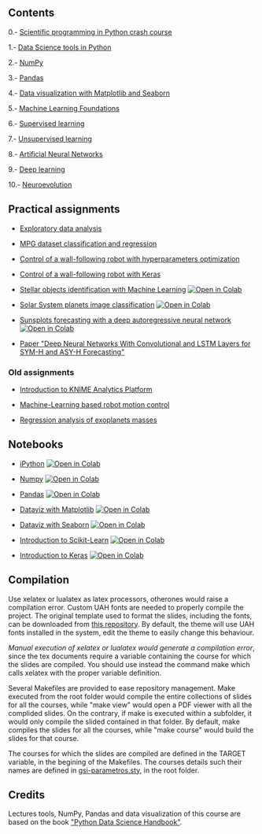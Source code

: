 ## Contents

0.- [Scientific programming in Python crash course](crash/)

1.- [Data Science tools in Python](tools/)

2.- [NumPy](numpy/)

3.- [Pandas](pandas/)

4.- [Data visualization with Matplotlib and Seaborn](dataviz/)

5.- [Machine Learning Foundations](mlfoundations/)

6.- [Supervised learning](supervised/)

7.- [Unsupervised learning](unsupervised/)

8.- [Artificial Neural Networks](ann/)

9.- [Deep learning](dl/)

10.- [Neuroevolution](neuroevolution/)

## Practical assignments

* [Exploratory data analysis](assignments/exploration/exploration.md)

* [MPG dataset classification and regression](assignments/mpg/mpg.md)

* [Control of a wall-following robot with hyperparameters optimization](assignments/wall/wall.md)

* [Control of a wall-following robot with Keras](assignments/wall/wall-keras.md)

* [Stellar objects identification with Machine Learning](https://github.com/dfbarrero/dataCourse/blob/master/assignments/stellar/stellar.ipynb) <a href="https://colab.research.google.com/github/dfbarrero/dataCourse/blob/master/assignments/stellar/stellar.ipynb" target="_blank"><img src="https://colab.research.google.com/assets/colab-badge.svg" alt="Open in Colab"/></a> 

* [Solar System planets image classification](assignments/planets/planets.ipynb) <a href="https://colab.research.google.com/github/dfbarrero/dataCourse/blob/master/assignments/planets/planets.ipynb" target="_blank"><img src="https://colab.research.google.com/assets/colab-badge.svg" alt="Open in Colab"/></a> 

* [Sunsplots forecasting with a deep autoregressive neural network](assignments/sunspots/sunspots-LSTM.ipynb) <a href="https://colab.research.google.com/github/dfbarrero/dataCourse/blob/master/assignments/sunspots/sunspots-LSTM.ipynb" target="_blank"><img src="https://colab.research.google.com/assets/colab-badge.svg" alt="Open in Colab"/></a>  

* [Paper "Deep Neural Networks With Convolutional and LSTM Layers for SYM-H and ASY-H Forecasting"](assignments/papers/symh.md)

### Old assignments

* [Introduction to KNIME Analytics Platform](assignments/knime/intro.md)

* [Machine-Learning based robot motion control](assignments/robot/robot.md)

* [Regression analysis of exoplanets masses](assignments/exoplanets/exoplanets.md)

## Notebooks

* [iPython](tools/ipython.ipynb) <a href="https://colab.research.google.com/github/dfbarrero/dataCourse/blob/master/tools/ipython.ipynb" target="_blank"><img src="https://colab.research.google.com/assets/colab-badge.svg" alt="Open in Colab"/></a>

* [Numpy](numpy/numpy.ipynb) <a href="https://colab.research.google.com/github/dfbarrero/dataCourse/blob/master/numpy/numpy.ipynb" target="_blank"><img src="https://colab.research.google.com/assets/colab-badge.svg" alt="Open in Colab"/></a>

* [Pandas](pandas/Pandas.ipynb) <a href="https://colab.research.google.com/github/dfbarrero/dataCourse/blob/master/pandas/Pandas.ipynb" target="_blank"><img src="https://colab.research.google.com/assets/colab-badge.svg" alt="Open in Colab"/></a>

* [Dataviz with Matplotlib](dataviz/DatavizWithMatplotlib.ipynb) <a href="https://colab.research.google.com/github/dfbarrero/dataCourse/blob/master/dataviz/DatavizWithMatplotlib.ipynb" target="_blank"><img src="https://colab.research.google.com/assets/colab-badge.svg" alt="Open in Colab"/></a> 

* [Dataviz with Seaborn](dataviz/DatavizWithSeaborn.ipynb) <a href="https://colab.research.google.com/github/dfbarrero/dataCourse/blob/master/dataviz/DatavizWithSeaborn.ipynb" target="_blank"><img src="https://colab.research.google.com/assets/colab-badge.svg" alt="Open in Colab"/></a> 

* [Introduction to Scikit-Learn](mlfoundations/scikit-learn.ipynb) <a href="https://colab.research.google.com/github/dfbarrero/dataCourse/blob/master/mlfoundations/scikit-learn.ipynb" target="_blank"><img src="https://colab.research.google.com/assets/colab-badge.svg" alt="Open in Colab"/></a> 

* [Introduction to Keras](ann/keras.ipynb) <a href="https://colab.research.google.com/github/dfbarrero/dataCourse/blob/master/dl/cnn.ipynb" target="_blank"><img src="https://colab.research.google.com/assets/colab-badge.svg" alt="Open in Colab"/></a> 

## Compilation

Use xelatex or lualatex as latex processors, otherones would raise a compilation error. Custom UAH fonts are needed to properly compile the project. The original template used to format the slides, including the fonts, can be downloaded from [this repository](https://github.com/dfbarrero/UAH-beamer-template). By default, the theme will use UAH fonts installed in the system, edit the theme to easily change this behaviour.

*Manual execution of xelatex or lualatex would generate a compilation error*, since the tex documents require a variable containing the course for which the slides are compiled. You should use instead the command make which calls xelatex with the proper variable definition.

Several Makefiles are provided to ease repository management. Make executed from the root folder would compile the entire collections of slides for all the courses, while "make view" would open a PDF viewer with all the complided slides. On the contrary, if make is executed within a subfolder, it would only compile the slided contained in that folder. By default, make compiles the slides for all the courses, while "make course" would build the slides for that course.

The courses for which the slides are compiled are defined in the TARGET variable, in the begining of the Makefiles. The courses details such their names are defined in [gsi-parametros.sty](gsi-parametros.sty), in the root folder.

## Credits

Lectures tools, NumPy, Pandas and data visualization of this course are based on the book ["Python Data Science Handbook"](https://jakevdp.github.io/PythonDataScienceHandbook/).
